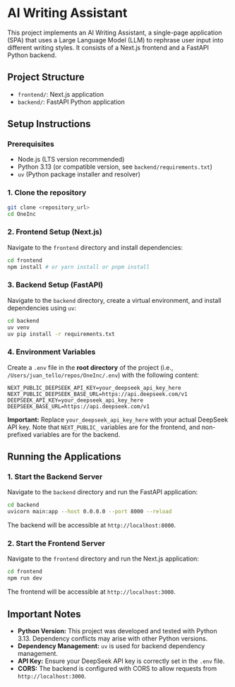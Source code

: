 # AI Writing Assistant

This project implements an AI Writing Assistant, a single-page application (SPA) that uses a Large Language Model (LLM) to rephrase user input into different writing styles. It consists of a Next.js frontend and a FastAPI Python backend.

## Project Structure

- `frontend/`: Next.js application
- `backend/`: FastAPI Python application

## Setup Instructions

### Prerequisites

- Node.js (LTS version recommended)
- Python 3.13 (or compatible version, see `backend/requirements.txt`)
- `uv` (Python package installer and resolver)

### 1. Clone the repository

```bash
git clone <repository_url>
cd OneInc
```

### 2. Frontend Setup (Next.js)

Navigate to the `frontend` directory and install dependencies:

```bash
cd frontend
npm install # or yarn install or pnpm install
```

### 3. Backend Setup (FastAPI)

Navigate to the `backend` directory, create a virtual environment, and install dependencies using `uv`:

```bash
cd backend
uv venv
uv pip install -r requirements.txt
```

### 4. Environment Variables

Create a `.env` file in the **root directory** of the project (i.e., `/Users/juan_tello/repos/OneInc/.env`) with the following content:

```
NEXT_PUBLIC_DEEPSEEK_API_KEY=your_deepseek_api_key_here
NEXT_PUBLIC_DEEPSEEK_BASE_URL=https://api.deepseek.com/v1
DEEPSEEK_API_KEY=your_deepseek_api_key_here
DEEPSEEK_BASE_URL=https://api.deepseek.com/v1
```

**Important:** Replace `your_deepseek_api_key_here` with your actual DeepSeek API key.
Note that `NEXT_PUBLIC_` variables are for the frontend, and non-prefixed variables are for the backend.

## Running the Applications

### 1. Start the Backend Server

Navigate to the `backend` directory and run the FastAPI application:

```bash
cd backend
uvicorn main:app --host 0.0.0.0 --port 8000 --reload
```
The backend will be accessible at `http://localhost:8000`.

### 2. Start the Frontend Server

Navigate to the `frontend` directory and run the Next.js application:

```bash
cd frontend
npm run dev
```
The frontend will be accessible at `http://localhost:3000`.

## Important Notes

- **Python Version:** This project was developed and tested with Python 3.13. Dependency conflicts may arise with other Python versions.
- **Dependency Management:** `uv` is used for backend dependency management.
- **API Key:** Ensure your DeepSeek API key is correctly set in the `.env` file.
- **CORS:** The backend is configured with CORS to allow requests from `http://localhost:3000`.